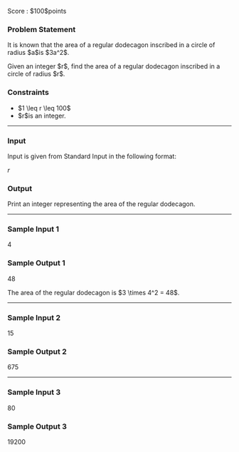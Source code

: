
<div>

<span>

<span>

<p>
Score : $100$points
</p>

<div>

<section>

### **Problem Statement**

<p>
It is known that the area of a regular dodecagon inscribed in a circle of radius $a$is $3a^2$.
</p>

<p>
Given an integer $r$, find the area of a regular dodecagon inscribed in a circle of radius $r$.
</p>

</section>

</div>

<div>

<section>

### **Constraints**

<ul>

<li>
$1 \leq r \leq 100$
</li>

<li>
$r$is an integer.
</li>

</ul>

</section>

</div>

---

<div>

<div>

<section>

### **Input**

<p>
Input is given from Standard Input in the following format:
</p>

<div>

$r$
</div>

</section>

</div>

<div>

<section>

### **Output**

<p>
Print an integer representing the area of the regular dodecagon.
</p>

</section>

</div>

</div>

---

<div>

<section>

### **Sample Input 1**

<div>

4

</div>

</section>

</div>

<div>

<section>

### **Sample Output 1**

<div>

48

</div>

<p>
The area of the regular dodecagon is $3 \times 4^2 = 48$.
</p>

</section>

</div>

---

<div>

<section>

### **Sample Input 2**

<div>

15

</div>

</section>

</div>

<div>

<section>

### **Sample Output 2**

<div>

675

</div>

</section>

</div>

---

<div>

<section>

### **Sample Input 3**

<div>

80

</div>

</section>

</div>

<div>

<section>

### **Sample Output 3**

<div>

19200

</div>

</section>

</div>

</span>

</span>

</div>
